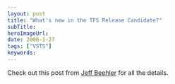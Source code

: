 ```yaml
---
layout: post 
title: "What's new in the TFS Release Candidate?"
subTitle: 
heroImageUrl: 
date: 2006-1-27
tags: ["VSTS"]
keywords: 
---
```


Check out this post from [Jeff Beehler](http://blogs.msdn.com/jeffbe/archive/2006/01/22/515917.aspx)&nbsp;for all the details.